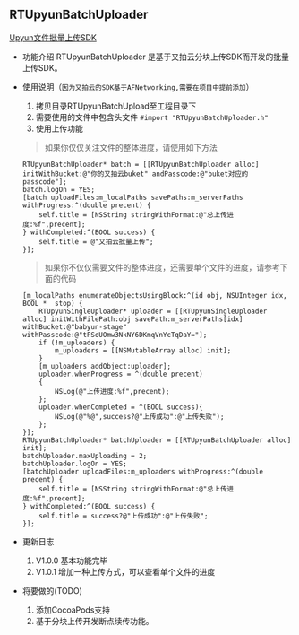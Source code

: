 ## RTUpyunBatchUploader ##
[Upyun文件批量上传SDK][1]
- 功能介绍
  RTUpyunBatchUploader 是基于又拍云分块上传SDK而开发的批量上传SDK。

- 使用说明（`因为又拍云的SDK基于AFNetworking,需要在项目中提前添加`）
  
  1. 拷贝目录RTUpyunBatchUpload至工程目录下
  2. 需要使用的文件中包含头文件 `#import "RTUpyunBatchUploader.h"`
  3. 使用上传功能
    
    > 如果你仅仅关注文件的整体进度，请使用如下方法
    ```
    RTUpyunBatchUploader* batch = [[RTUpyunBatchUploader alloc] initWithBucket:@"你的又拍云buket" andPasscode:@"buket对应的passcode"];
    batch.logOn = YES;
    [batch uploadFiles:m_localPaths savePaths:m_serverPaths withProgress:^(double precent) {
        self.title = [NSString stringWithFormat:@"总上传进度:%f",precent];
    } withCompleted:^(BOOL success) {
        self.title = @"又拍云批量上传";
    }];
    ``` 
    > 如果你不仅仅需要文件的整体进度，还需要单个文件的进度，请参考下面的代码
    ```
    [m_localPaths enumerateObjectsUsingBlock:^(id obj, NSUInteger idx, BOOL *  stop) {
        RTUpyunSingleUploader* uploader = [[RTUpyunSingleUploader alloc] initWithFilePath:obj savePath:m_serverPaths[idx] withBucket:@"babyun-stage" withPasscode:@"tFSoUOmw3NkNY6DKmqVnYcTqDaY="];
        if (!m_uploaders) {
            m_uploaders = [[NSMutableArray alloc] init];
        }
        [m_uploaders addObject:uploader];
        uploader.whenProgress = ^(double precent)
        {
            NSLog(@"上传进度:%f",precent);
        };
        uploader.whenCompleted = ^(BOOL success){
            NSLog(@"%@",success?@"上传成功":@"上传失败");
        };
    }];
    RTUpyunBatchUploader* batchUploader = [[RTUpyunBatchUploader alloc] init];
    batchUploader.maxUploading = 2;
    batchUploader.logOn = YES;
    [batchUploader uploadFiles:m_uploaders withProgress:^(double precent) {
        self.title = [NSString stringWithFormat:@"总上传进度:%f",precent];
    } withCompleted:^(BOOL success) {
        self.title = success?@"上传成功":@"上传失败";
    }];
    ```
    
- 更新日志
    1. V1.0.0 基本功能完毕
    2. V1.0.1 增加一种上传方式，可以查看单个文件的进度
- 将要做的(TODO)
    1. 添加CocoaPods支持
    2. 基于分块上传开发断点续传功能。


  [1]: https://github.com/mylonly/upyun-batch-upload
